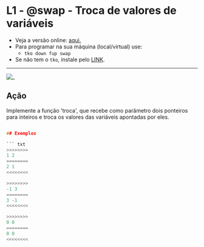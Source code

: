 # L1 - @swap - Troca de valores de variáveis

- Veja a versão online: [aqui.](https://github.com/qxcodefup/arcade/blob/master/base/swap/Readme.md)
- Para programar na sua máquina (local/virtual) use:
  - `tko down fup swap`
- Se não tem o `tko`, instale pelo [LINK](https://github.com/senapk/tko#tko).

---

![_](https://raw.githubusercontent.com/qxcodefup/arcade/master/base/swap/cover.jpg)

## Ação

Implemente a função 'troca', que recebe como parâmetro dois ponteiros para inteiros e troca os valores das variáveis apontadas por eles.

```c

## Exemplos

``` txt
>>>>>>>>
1 2
========
2 1
<<<<<<<<

>>>>>>>>
-1 3
========
3 -1
<<<<<<<<

>>>>>>>>
0 0
========
0 0
<<<<<<<<
```
